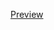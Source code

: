 [Preview](https://htmlpreview.github.io/?https://github.com/viktorasj/nfq_akademija/blob/master/1_paskaitos_nd/su_sass/with_bem/Index.html)
